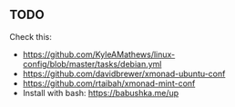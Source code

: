 
## TODO

Check this:

- https://github.com/KyleAMathews/linux-config/blob/master/tasks/debian.yml
- https://github.com/davidbrewer/xmonad-ubuntu-conf
- https://github.com/rtaibah/xmonad-mint-conf
- Install with bash: https://babushka.me/up
